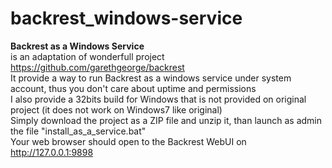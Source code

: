 # backrest_windows-service
<b>Backrest as a Windows Service</b><br/>
is an adaptation of wonderfull project https://github.com/garethgeorge/backrest<br/>
It provide a way to run Backrest as a windows service under system account, thus you don't care about uptime and permissions<br/>
I also provide a 32bits build for Windows that is not provided on original project (it does not work on Windows7 like original)<br/>
Simply download the project as a ZIP file and unzip it, than launch as admin the file "install_as_a_service.bat"<br/>
Your web browser should open to the Backrest WebUI on http://127.0.0.1:9898<br/>
